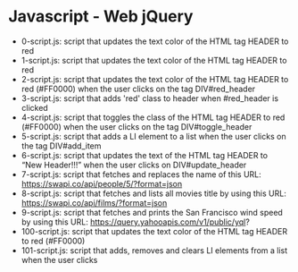 # Javascript - Web jQuery
* 0-script.js: script that updates the text color of the HTML tag HEADER to red
* 1-script.js: script that updates the text color of the HTML tag HEADER to red
* 2-script.js: script that updates the text color of the HTML tag HEADER to red (#FF0000) when the user clicks on the tag DIV#red_header
* 3-script.js: script that adds 'red' class to header when #red_header is clicked
* 4-script.js: script that toggles the class of the HTML tag HEADER to red (#FF0000) when the user clicks on the tag DIV#toggle_header
* 5-script.js: script that adds a LI element to a list when the user clicks on the tag DIV#add_item
* 6-script.js: script that updates the text of the HTML tag HEADER to “New Header!!!” when the user clicks on DIV#update_header
* 7-script.js: script that fetches and replaces the name of this URL: https://swapi.co/api/people/5/?format=json
* 8-script.js: script that fetches and lists all movies title by using this URL: https://swapi.co/api/films/?format=json
* 9-script.js: script that fetches and prints the San Francisco wind speed by using this URL: https://query.yahooapis.com/v1/public/yql?
* 100-script.js: script that updates the text color of the HTML tag HEADER to red (#FF0000)
* 101-script.js: script that adds, removes and clears LI elements from a list when the user clicks

